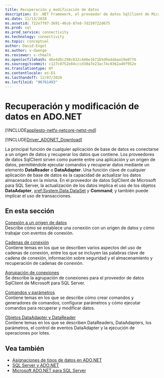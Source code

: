 ```yaml
---
title: Recuperación y modificación de datos
description: En .NET Framework, el proveedor de datos SqlClient de Microsoft para SQL Server sirve como puente entre una aplicación y un origen de datos para leer y actualizar datos.
ms.date: 11/13/2020
ms.assetid: 722e7f87-3691-46c6-87e8-7d159722d675
ms.prod: sql
ms.prod_service: connectivity
ms.technology: connectivity
ms.topic: conceptual
author: David-Engel
ms.author: v-daenge
ms.reviewer: v-chmalh
ms.openlocfilehash: d6e4d6c298c632c446e1671b5d9adabaa19e0776
ms.sourcegitcommit: c127c0752e84cccd38a7e23ac74c0362a40f952e
ms.translationtype: HT
ms.contentlocale: es-ES
ms.lasthandoff: 12/07/2020
ms.locfileid: "96761493"
---
```

# <a name="retrieving-and-modifying-data-in-adonet"></a>Recuperación y modificación de datos en ADO.NET

[!INCLUDE[appliesto-netfx-netcore-netst-md](../../includes/appliesto-netfx-netcore-netst-md.md)]

[!INCLUDE[Driver_ADONET_Download](../../includes/driver_adonet_download.md)]

La principal función de cualquier aplicación de base de datos es conectarse a un origen de datos y recuperar los datos que contiene. Los proveedores de datos SqlClient sirven como puente entre una aplicación y un origen de datos, permitiéndole ejecutar comandos y recuperar datos mediante un elemento **DataReader** o **DataAdapter**. Una función clave de cualquier aplicación de base de datos es la capacidad de actualizar los datos almacenados en la misma. En el proveedor de datos SqlClient de Microsoft para SQL Server, la actualización de los datos implica el uso de los objetos **DataAdapter**, <xref:System.Data.DataSet> y **Command**; y también puede implicar el uso de transacciones.

## <a name="in-this-section"></a>En esta sección

[Conexión a un origen de datos](connecting-to-data-source.md)  
Describe cómo se establece una conexión con un origen de datos y cómo trabajar con eventos de conexión.

[Cadenas de conexión](connection-strings.md)  
Contiene temas en los que se describen varios aspectos del uso de cadenas de conexión, entre los que se incluyen las palabras clave de cadena de conexión, información sobre seguridad y el almacenamiento y recuperación de cadenas de conexión.

[Agrupación de conexiones](connection-pooling.md)  
Se describe la agrupación de conexiones para el proveedor de datos SqlClient de Microsoft para SQL Server.

[Comandos y parámetros](commands-parameters.md)  
Contiene temas en los que se describe cómo crear comandos y generadores de comandos, configurar parámetros y cómo ejecutar comandos para recuperar y modificar datos.

[Objetos DataAdapter y DataReader](dataadapters-datareaders.md)  
Contiene temas en los que se describen DataReaders, DataAdapters, los parámetros, el control de eventos DataAdapter y la ejecución de operaciones por lotes.

## <a name="see-also"></a>Vea también

- [Asignaciones de tipos de datos en ADO.NET](data-type-mappings-ado-net.md)
- [SQL Server y ADO.NET](./sql/index.md)
- [Microsoft ADO.NET para SQL Server](microsoft-ado-net-sql-server.md)
